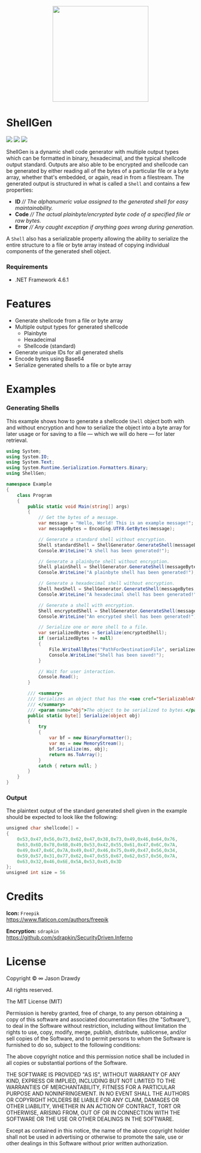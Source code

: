 <p align="center">
    <img width="256" height="256" src="https://user-images.githubusercontent.com/40871836/43460394-2116cd86-9496-11e8-8c8a-df6522c3037c.png">
</p>

# ShellGen
<p align="left">
    <!-- Version -->
    <img src="https://img.shields.io/badge/version-1.0.0-brightgreen.svg">
    <!-- <img src="https://img.shields.io/appveyor/ci/gruntjs/grunt.svg"> -->
    <!-- Docs -->
    <img src="https://img.shields.io/badge/docs-not%20found-lightgrey.svg">
    <!-- License -->
    <img src="https://img.shields.io/badge/license-MIT-blue.svg">
</p>

ShellGen is a dynamic shell code generator with multiple output types which can be formatted in binary, hexadecimal, and the typical shellcode output standard. Outputs are also able to be encrypted and shellcode can be generated by either reading all of the bytes of a particular file or a byte array, whether that's embedded, or again, read in from a filestream. The generated output is structured in what is called a `Shell` and contains a few properties:

- **ID** *// The alphanumeric value assigned to the generated shell for easy maintainability.*
- **Code** *// The actual plainbyte/encrypted byte code of a specified file or raw bytes.*
- **Error** *// Any caught exception if anything goes wrong during generation.*

A   `Shell` also has a serializable property allowing the ability to serialize the entire structure to a file or byte array instead of copying individual components of the generated shell object.

### Requirements
- .NET Framework 4.6.1

# Features
- Generate shellcode from a file or byte array
- Multiple output types for generated shellcode
    - Plainbyte
    - Hexadecimal
    - Shellcode (standard)
- Generate unique IDs for all generated shells
- Encode bytes using Base64
- Serialize generated shells to a file or byte array

# Examples

### Generating Shells
This example shows how to generate a shellcode `Shell` object both with and without encryption and how to serialize the object into a byte array for later usage or for saving to a file — which we will do here — for later retrieval.

```c#
using System;
using System.IO;
using System.Text;
using System.Runtime.Serialization.Formatters.Binary;
using ShellGen;

namespace Example
{
    class Program
    {
        public static void Main(string[] args)
        {
            // Get the bytes of a message.
            var message = "Hello, World! This is an example message!";
            var messageBytes = Encoding.UTF8.GetBytes(message);

            // Generate a standard shell without encryption.
            Shell standardShell = ShellGenerator.GenerateShell(messageBytes, FormatType.Shellcode);
            Console.WriteLine("A shell has been generated!");

            // Generate a plainbyte shell without encryption.
            Shell plainShell = ShellGenerator.GenerateShell(messageBytes, FormatType.Plain);
            Console.WriteLine("A plainbyte shell has been generated!");

            // Generate a hexadecimal shell without encryption.
            Shell hexShell = ShellGenerator.GenerateShell(messageBytes, FormatType.Hex);
            Console.WriteLine("A hexadecimal shell has been generated!");

            // Generate a shell with encryption.
            Shell encryptedShell = ShellGenerator.GenerateShell(messageBytes, FormatType.Shellcode, "SomeSecurePassword");
            Console.WriteLine("An encrypted shell has been generated!");

            // Serialize one or more shell to a file.
            var serializedBytes = Serialize(encryptedShell);
            if (serializedBytes != null)
            {
                File.WriteAllBytes("PathForDestinationFile", serializedBytes);
                Console.WriteLine("Shell has been saved!");
            }

            // Wait for user interaction.
            Console.Read();
        }

        /// <summary>
        /// Serializes an object that has the <see cref="SerializableAttribute"/> attached.
        /// </summary>
        /// <param name="obj">The object to be serialized to bytes.</param>
        public static byte[] Serialize(object obj)
        {
            try
            {
                var bf = new BinaryFormatter();
                var ms = new MemoryStream();
                bf.Serialize(ms, obj);
                return ms.ToArray();
            }
            catch { return null; }
        }
    }
}
```

### Output
The plaintext output of the standard generated shell given in the example should be expected to look like the following: <br>
```c#
unsigned char shellcode[] =
{
    0x53,0x47,0x56,0x73,0x62,0x47,0x38,0x73,0x49,0x46,0x64,0x76,
    0x63,0x6D,0x78,0x6B,0x49,0x53,0x42,0x55,0x61,0x47,0x6C,0x7A,
    0x49,0x47,0x6C,0x7A,0x49,0x47,0x46,0x75,0x49,0x47,0x56,0x34,
    0x59,0x57,0x31,0x77,0x62,0x47,0x55,0x67,0x62,0x57,0x56,0x7A,
    0x63,0x32,0x46,0x6E,0x5A,0x53,0x45,0x3D
};
unsigned int size = 56
```

# Credits
**Icon:** `Freepik` <br>
https://www.flaticon.com/authors/freepik <br>

**Encryption:** `sdrapkin` <br>
https://github.com/sdrapkin/SecurityDriven.Inferno <br>

# License

Copyright © ∞ Jason Drawdy 

All rights reserved.

The MIT License (MIT)

Permission is hereby granted, free of charge, to any person obtaining a copy
of this software and associated documentation files (the "Software"), to deal
in the Software without restriction, including without limitation the rights
to use, copy, modify, merge, publish, distribute, sublicense, and/or sell
copies of the Software, and to permit persons to whom the Software is
furnished to do so, subject to the following conditions:

The above copyright notice and this permission notice shall be included in all
copies or substantial portions of the Software.

THE SOFTWARE IS PROVIDED "AS IS", WITHOUT WARRANTY OF ANY KIND, EXPRESS OR
IMPLIED, INCLUDING BUT NOT LIMITED TO THE WARRANTIES OF MERCHANTABILITY,
FITNESS FOR A PARTICULAR PURPOSE AND NONINFRINGEMENT. IN NO EVENT SHALL THE
AUTHORS OR COPYRIGHT HOLDERS BE LIABLE FOR ANY CLAIM, DAMAGES OR OTHER
LIABILITY, WHETHER IN AN ACTION OF CONTRACT, TORT OR OTHERWISE, ARISING FROM,
OUT OF OR IN CONNECTION WITH THE SOFTWARE OR THE USE OR OTHER DEALINGS IN
THE SOFTWARE.

Except as contained in this notice, the name of the above copyright holder
shall not be used in advertising or otherwise to promote the sale, use or
other dealings in this Software without prior written authorization.
